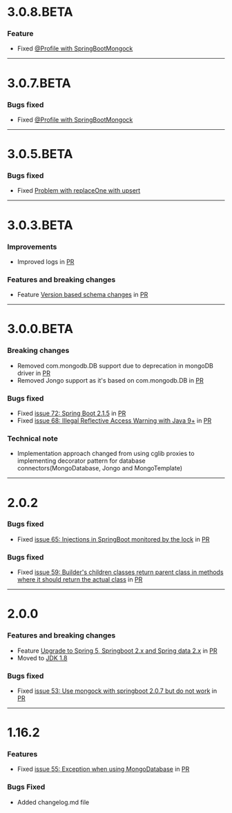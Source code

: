 
# 3.0.8.BETA
### Feature
* Fixed [@Profile with SpringBootMongock](https://github.com/cloudyrock/mongock/issues/81)
__________________________________________________
# 3.0.7.BETA
### Bugs fixed
* Fixed [@Profile with SpringBootMongock](https://github.com/cloudyrock/mongock/issues/81)
__________________________________________________
# 3.0.5.BETA
### Bugs fixed
* Fixed [Problem with replaceOne with upsert](https://github.com/cloudyrock/mongock/issues/90)
__________________________________________________
# 3.0.3.BETA
### Improvements 
* Improved logs in [PR](https://github.com/cloudyrock/mongock/pull/83)

### Features and breaking changes
* Feature [Version based schema changes](https://github.com/cloudyrock/mongock/issues/82) in [PR](https://github.com/cloudyrock/mongock/pull/83)
__________________________________________________
# 3.0.0.BETA
### Breaking changes
* Removed com.mongodb.DB support due to deprecation in mongoDB driver in [PR](https://github.com/cloudyrock/mongock/pull/74)
* Removed Jongo support as it's based on com.mongodb.DB in [PR](https://github.com/cloudyrock/mongock/pull/73)

### Bugs fixed
* Fixed [issue 72: Spring Boot 2.1.5](https://github.com/cloudyrock/mongock/issues/72) in [PR](https://github.com/cloudyrock/mongock/pull/77)
* Fixed [issue 68: Illegal Reflective Access Warning with Java 9+](https://github.com/cloudyrock/mongock/issues/68) in [PR](https://github.com/cloudyrock/mongock/pull/77)

### Technical note
* Implementation approach changed from using cglib proxies to implementing decorator pattern for database connectors(MongoDatabase, Jongo and MongoTemplate)
__________________________________________________
# 2.0.2
### Bugs fixed
* Fixed [issue 65: Injections in SpringBoot monitored by the lock](https://github.com/cloudyrock/mongock/issues/65) in [PR](https://github.com/cloudyrock/mongock/pull/69)

### Bugs fixed
* Fixed [issue 59: Builder's children classes return parent class in methods where it should return the actual class](https://github.com/cloudyrock/mongock/issues/59) in [PR](https://github.com/cloudyrock/mongock/pull/60)
__________________________________________________
# 2.0.0 
### Features and breaking changes
* Feature [Upgrade to Spring 5, Springboot 2.x and Spring data 2.x](https://github.com/cloudyrock/mongock/issues/20) in [PR](https://github.com/cloudyrock/mongock/pull/45)
* Moved to [JDK 1.8](https://www.oracle.com/technetwork/java/javase/downloads/jdk8-downloads-2133151.html)

### Bugs fixed
* Fixed [issue 53: Use mongock with springboot 2.0.7 but do not work](https://github.com/cloudyrock/mongock/issues/53) in [PR](https://github.com/cloudyrock/mongock/pull/45)
__________________________________________________
# 1.16.2
### Features
* Fixed [issue 55: Exception when using MongoDatabase](https://github.com/cloudyrock/mongock/issues/55) in [PR](https://github.com/cloudyrock/mongock/pull/56)

### Bugs Fixed
* Added changelog.md file
